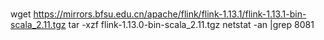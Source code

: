 #
wget https://mirrors.bfsu.edu.cn/apache/flink/flink-1.13.1/flink-1.13.1-bin-scala_2.11.tgz
 tar -xzf flink-1.13.0-bin-scala_2.11.tgz
netstat -an |grep 8081
